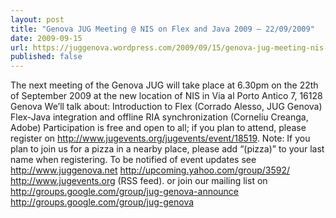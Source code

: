 ```yaml
---
layout: post
title: "Genova JUG Meeting @ NIS on Flex and Java 2009 – 22/09/2009"
date: 2009-09-15
url: https://juggenova.wordpress.com/2009/09/15/genova-jug-meeting-nis-on-flex-and-java-2009-22092009/
published: false 
---
```


The next meeting of the Genova JUG will take place at 6.30pm on the 22th of September 2009 at the new location of NIS in Via al Porto Antico 7, 16128 Genova We’ll talk about: Introduction to Flex (Corrado Alesso, JUG Genova) Flex-Java integration and offline RIA synchronization (Corneliu Creanga, Adobe) Participation is free and open to all; if you plan to attend, please register on http://www.jugevents.org/jugevents/event/18519. Note: If you plan to join us for a pizza in a nearby place, please add “(pizza)” to your last name when registering. To be notified of event updates see http://www.juggenova.net http://upcoming.yahoo.com/group/3592/ http://www.jugevents.org (RSS feed). or join our mailing list on http://groups.google.com/group/jug-genova-announce http://groups.google.com/group/jug-genova 
